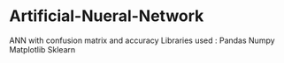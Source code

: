 # Artificial-Nueral-Network
ANN with confusion matrix and accuracy
Libraries used : Pandas
                 Numpy
                 Matplotlib
                 Sklearn
                 
